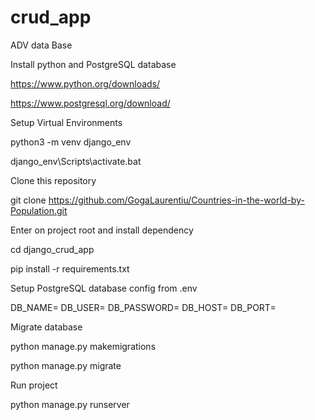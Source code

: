 # crud_app
ADV data Base

Install python and PostgreSQL database

https://www.python.org/downloads/

https://www.postgresql.org/download/

Setup Virtual Environments

python3 -m venv django_env

django_env\Scripts\activate.bat

Clone this repository

git clone https://github.com/GogaLaurentiu/Countries-in-the-world-by-Population.git

Enter on project root and install dependency

cd django_crud_app

pip install -r requirements.txt

Setup PostgreSQL database config from .env

DB_NAME=
DB_USER=
DB_PASSWORD=
DB_HOST=
DB_PORT=


Migrate database

python manage.py makemigrations

python manage.py migrate

Run project

python manage.py runserver
